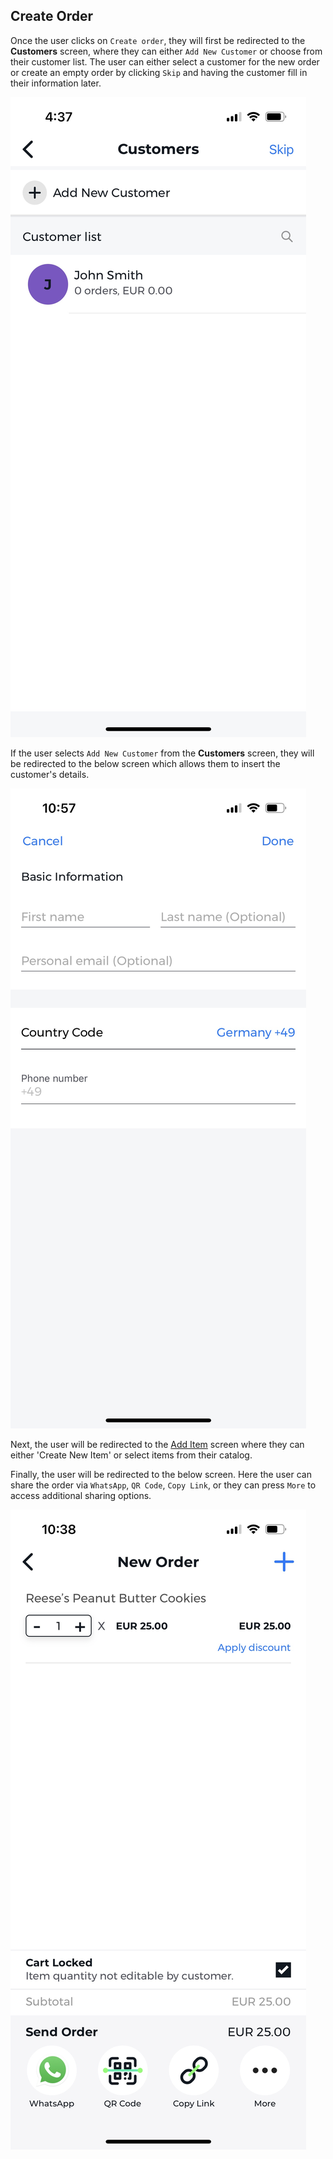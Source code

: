## Create Order

Once the user clicks on `Create order`, they will first be redirected to the **Customers** screen, where they can either `Add New Customer` or choose from their customer list. The user can either select a customer for the new order or create an empty order by clicking `Skip` and having the customer fill in their information later.

![Customers Screen](../../images/screenshots/create-order/02.jpg?raw=true "Customers")

If the user selects `Add New Customer` from the **Customers** screen, they will be redirected to the below screen which allows them to insert the customer's details.

![Information Screen](../../images/screenshots/create-order/06.jpg?raw=true "Information")

Next, the user will be redirected to the [Add Item](./add-item.md) screen where they can either 'Create New Item' or select items from their catalog.

Finally, the user will be redirected to the below screen. Here the user can share the order via `WhatsApp`, `QR Code`, `Copy Link`, or they can press `More` to access additional sharing options.

![New Order Screen](../../images/screenshots/create-order/05.jpg?raw=true "New Order")
